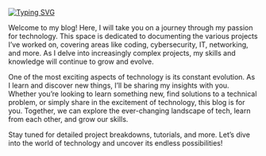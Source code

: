  [![Typing SVG](https://readme-typing-svg.demolab.com?font=Ubuntu+Mono+&size=50&duration=3500&pause=500&color=FF8C00&center=true&vCenter=true&width=1000&height=100&lines=Welcome+to+my+GitHub+Page!;I'm+Claudio+Pe%C3%B1a-Alvarez)](https://git.io/typing-svg) 

Welcome to my blog! Here, I will take you on a journey through my passion for technology. This space is dedicated to documenting the various projects I’ve worked on, covering areas like coding, cybersecurity, IT, networking, and more. As I delve into increasingly complex projects, my skills and knowledge will continue to grow and evolve.

One of the most exciting aspects of technology is its constant evolution. As I learn and discover new things, I’ll be sharing my insights with you. Whether you’re looking to learn something new, find solutions to a technical problem, or simply share in the excitement of technology, this blog is for you. Together, we can explore the ever-changing landscape of tech, learn from each other, and grow our skills.

Stay tuned for detailed project breakdowns, tutorials, and more. Let’s dive into the world of technology and uncover its endless possibilities!
